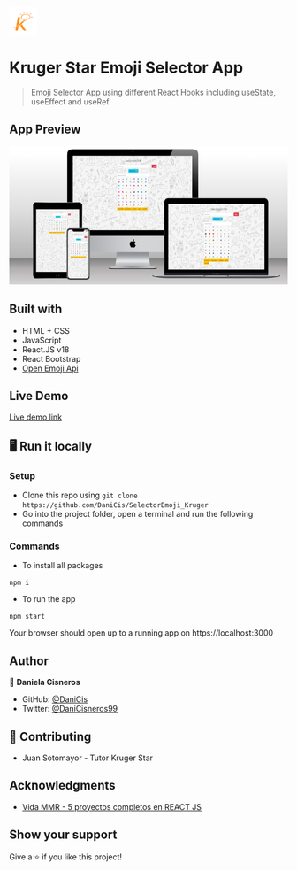 <img src="./src/assets/kruger-logo.png" height="50px">

# Kruger Star Emoji Selector App

> Emoji Selector App using different React Hooks including useState, useEffect and useRef.

## App Preview
 
<img src="./src/assets/emoji-preview.png" height="250px">

## Built with 

- HTML + CSS
- JavaScript
- React.JS v18
- React Bootstrap
- [Open Emoji Api](https://emoji-api.com/)

## Live Demo

[Live demo link](hhttps://krugerstar-emoji-dc.netlify.app/)

## 🖥️ Run it locally 

 ### Setup

 - Clone this repo using `git clone https://github.com/DaniCis/SelectorEmoji_Kruger`
 - Go into the project folder, open a terminal and run the following commands

 ### Commands
    
 -  To install all packages
 ```
npm i
 ```
 - To run the app
  ```
npm start
 ```

 Your browser should open up to a running app on https://localhost:3000

## Author

👤 **Daniela Cisneros**

- GitHub: [@DaniCis](https://github.com/DaniCis)
- Twitter: [@DaniCisneros99](https://twitter.com/DaniCisneros99)

## 🤝 Contributing

- Juan Sotomayor - Tutor Kruger Star

## Acknowledgments

- [Vida MMR - 5 proyectos completos en REACT JS](https://www.youtube.com/watch?v=oT-feDPuJmk&t=8440s)

## Show your support

Give a ⭐ if you like this project!